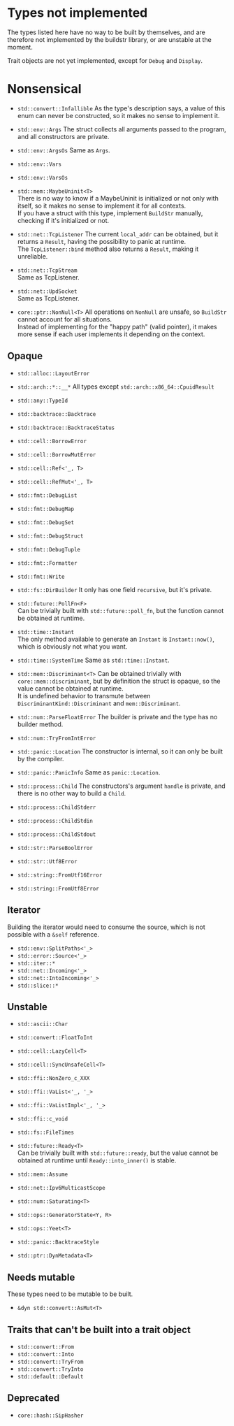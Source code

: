 # Types not implemented
The types listed here have no way to be built by themselves, and are therefore not implemented by the buildstr library, or are unstable at the moment.

Trait objects are not yet implemented, except for `Debug` and `Display`.

# Nonsensical
- `std::convert::Infallible`
  As the type's description says, a value of this enum can never be constructed, so it makes no sense to implement it.

- `std::env::Args`
  The struct collects all arguments passed to the program, and all constructors are private.
- `std::env::ArgsOs`
  Same as `Args`.
- `std::env::Vars`
- `std::env::VarsOs`
  
- `std::mem::MaybeUninit<T>`  
  There is no way to know if a MaybeUninit is initialized or not only with itself, so it makes no sense to implement it for all contexts.  
  If you have a struct with this type, implement `BuildStr` manually, checking if it's initialized or not.

- `std::net::TcpListener`
  The current `local_addr` can be obtained, but it returns a `Result`, having the possibility to panic at runtime.  
  The `TcpListener::bind` method also returns a `Result`, making it unreliable.
- `std::net::TcpStream`  
  Same as TcpListener.
- `std::net::UpdSocket`  
  Same as TcpListener.

- `core::ptr::NonNull<T>`
  All operations on `NonNull` are unsafe, so `BuildStr` cannot account for all situations.  
  Instead of implementing for the "happy path" (valid pointer), it makes more sense if each user implements it depending on the context.

## Opaque
- `std::alloc::LayoutError`
- `std::arch::*::__*`
  All types except `std::arch::x86_64::CpuidResult`
- `std::any::TypeId`
- `std::backtrace::Backtrace`
- `std::backtrace::BacktraceStatus`
- `std::cell::BorrowError`
- `std::cell::BorrowMutError`
- `std::cell::Ref<'_, T>`
- `std::cell::RefMut<'_, T>`
- `std::fmt::DebugList`
- `std::fmt::DebugMap`
- `std::fmt::DebugSet`
- `std::fmt::DebugStruct`
- `std::fmt::DebugTuple`
- `std::fmt::Formatter`
- `std::fmt::Write`

- `std::fs::DirBuilder`
  It only has one field `recursive`, but it's private.

- `std::future::PollFn<F>`  
  Can be trivially built with `std::future::poll_fn`, but the function cannot be obtained at runtime.

- `std::time::Instant`  
  The only method available to generate an `Instant` is `Instant::now()`, which is obviously not what you want.

- `std::time::SystemTime`
  Same as `std::time::Instant`.

- `std::mem::Discriminant<T>`
  Can be obtained trivially with `core::mem::discriminant`, but by definition the struct is opaque, so the value cannot be obtained at runtime.  
  It is undefined behavior to transmute between `DiscriminantKind::Discriminant` and `mem::Discriminant`.

- `std::num::ParseFloatError`
  The builder is private and the type has no builder method.

- `std::num::TryFromIntError`

- `std::panic::Location`
  The constructor is internal, so it can only be built by the compiler.

- `std::panic::PanicInfo`
  Same as `panic::Location`.

- `std::process::Child`
  The constructors's argument `handle` is private, and there is no other way to build a `Child`.

- `std::process::ChildStderr`
- `std::process::ChildStdin`
- `std::process::ChildStdout`
- `std::str::ParseBoolError`
- `std::str::Utf8Error`
- `std::string::FromUtf16Error`
- `std::string::FromUtf8Error`


## Iterator
Building the iterator would need to consume the source, which is not possible with a `&self` reference.
- `std::env::SplitPaths<'_>`
- `std::error::Source<'_>`
- `std::iter::*`
- `std::net::Incoming<'_>`
- `std::net::IntoIncoming<'_>`
- `std::slice::*`

## Unstable
- `std::ascii::Char`
- `std::convert::FloatToInt`
- `std::cell::LazyCell<T>`
- `std::cell::SyncUnsafeCell<T>`
- `std::ffi::NonZero_c_XXX`
- `std::ffi::VaList<'_, '_>`
- `std::ffi::VaListImpl<'_, '_>`
- `std::ffi::c_void`
- `std::fs::FileTimes`

- `std::future::Ready<T>`  
  Can be trivially built with `std::future::ready`, but the value cannot be obtained at runtime until `Ready::into_inner()` is stable.

- `std::mem::Assume`
- `std::net::Ipv6MulticastScope`
- `std::num::Saturating<T>`
- `std::ops::GeneratorState<Y, R>`
- `std::ops::Yeet<T>`
- `std::panic::BacktraceStyle`
- `std::ptr::DynMetadata<T>`

## Needs mutable
These types need to be mutable to be built.
- `&dyn std::convert::AsMut<T>`

## Traits that can't be built into a trait object
- `std::convert::From`
- `std::convert::Into`
- `std::convert::TryFrom`
- `std::convert::TryInto`
- `std::default::Default`

## Deprecated
- `core::hash::SipHasher`
